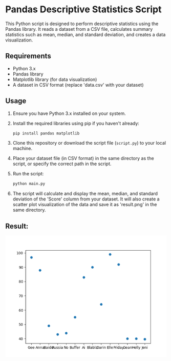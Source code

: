 
# Pandas Descriptive Statistics Script


This Python script is designed to perform descriptive statistics using the Pandas library. It reads a dataset from a CSV file, calculates summary statistics such as mean, median, and standard deviation, and creates a data visualization. 

## Requirements

- Python 3.x
- Pandas library
- Matplotlib library (for data visualization)
- A dataset in CSV format (replace 'data.csv' with your dataset)

## Usage

1. Ensure you have Python 3.x installed on your system.

2. Install the required libraries using pip if you haven't already:

   ```bash
   pip install pandas matplotlib
   ```

3. Clone this repository or download the script file (`script.py`) to your local machine.

4. Place your dataset file (in CSV format) in the same directory as the script, or specify the correct path in the script.

5. Run the script:

   ```bash
   python main.py
   ```

6. The script will calculate and display the mean, median, and standard deviation of the 'Score' column from your dataset. It will also create a scatter plot visualization of the data and save it as 'result.png' in the same directory.

## Result:


![Alt text](result.png)